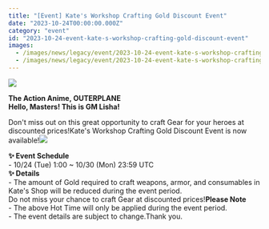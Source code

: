 ```yaml
---
title: "[Event] Kate's Workshop Crafting Gold Discount Event"
date: "2023-10-24T00:00:00.000Z"
category: "event"
id: "2023-10-24-event-kate-s-workshop-crafting-gold-discount-event"
images:
  - /images/news/legacy/event/2023-10-24-event-kate-s-workshop-crafting-gold-discount-event/2887c04ef00e4cc398fb8d6a442d89d7.webp
  - /images/news/legacy/event/2023-10-24-event-kate-s-workshop-crafting-gold-discount-event/f808dead491948c0966e499bf2d459b8_002.webp
---
```


![](/images/news/legacy/event/2023-10-24-event-kate-s-workshop-crafting-gold-discount-event/2887c04ef00e4cc398fb8d6a442d89d7.webp)  
  

**The Action Anime, OUTERPLANE  
Hello, Masters! This is GM Lisha!**  
  
Don't miss out on this great opportunity to craft Gear for your heroes at discounted prices!Kate's Workshop Crafting Gold Discount Event is now available!![](/images/news/legacy/event/2023-10-24-event-kate-s-workshop-crafting-gold-discount-event/f808dead491948c0966e499bf2d459b8_002.webp)  
  
**✨ Event Schedule**  
\- 10/24 (Tue) 1:00 ~ 10/30 (Mon) 23:59 UTC  
**✨ Details**  
\- The amount of Gold required to craft weapons, armor, and consumables in Kate's Shop will be reduced during the event period.  
Do not miss your chance to craft Gear at discounted prices!**Please Note**  
\- The above Hot Time will only be applied during the event period.  
\- The event details are subject to change.Thank you.
